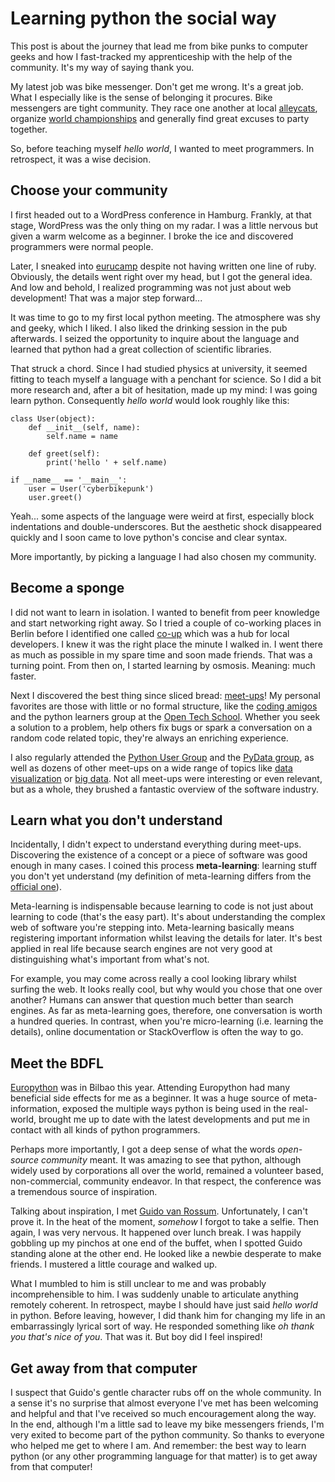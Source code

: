 # Learning python the social way

This post is about the journey that lead me from bike punks to computer geeks and how I fast-tracked my apprenticeship with the help of the community. It's my way of saying thank you. 

My latest job was bike messenger. Don't get me wrong. It's a great job. What  I especially like is the sense of belonging it procures. Bike messengers are tight community. They race one another at local [alleycats][alleycats], organize [world championships][cmwc] and generally find great excuses to party together. 

So, before teaching myself *hello world*, I wanted to meet programmers. In retrospect, it was a wise decision.

## Choose your community

I first headed out to a WordPress conference in Hamburg. Frankly, at that stage, WordPress was the only thing on my radar. I was a little nervous but given a warm welcome as a beginner. I broke the ice and discovered programmers were normal people.

Later, I sneaked into [eurucamp][eurucamp] despite not having written one line of ruby. Obviously, the details went right over my head, but I got the general idea. And low and behold, I realized programming was not just about web development! That was a major step forward...

It was time to go to my first local python meeting. The atmosphere was shy and geeky, which I liked. I also liked the drinking session in the pub afterwards. I seized the opportunity to inquire about the language and learned that python had a great collection of scientific libraries. 

That struck a chord. Since I had studied physics at university, it seemed fitting to teach myself a language with a penchant for science. So I did a bit more research and, after a bit of hesitation, made up my mind: I was going learn python. Consequently *hello world* would look roughly like this:

	class User(object):
		def __init__(self, name):
			self.name = name

		def greet(self):
			print('hello ' + self.name) 

	if __name__ == '__main__':
		user = User('cyberbikepunk')
		user.greet()

Yeah... some aspects of the language were weird at first, especially block indentations and double-underscores. But the aesthetic shock disappeared quickly and I soon came to love python's concise and clear syntax. 

More importantly, by picking a language I had also chosen my community.

## Become a sponge

I did not want to learn in isolation. I wanted to benefit from peer knowledge and start networking right away. So I tried a couple of co-working places in Berlin before I identified one called [co-up][co-up] which was a hub for local developers. I knew it was the right place the minute I walked in. I went there as much as possible in my spare time and soon made friends. That was a turning point. From then on, I started learning by osmosis. Meaning: much faster.

Next I discovered the best thing since sliced bread: [meet-ups][meetup]! My personal favorites are those with little or no formal structure, like the [coding amigos][amigos] and the python learners group at the [Open Tech School][ots]. Whether you seek a solution to a problem, help others fix bugs or spark a conversation on a random code related topic, they're always an enriching experience. 

I also regularly attended the [Python User Group][pub] and the [PyData group][pydata], as well as dozens of other meet-ups on a wide range of topics like [data visualization][viz] or [big data][big-data]. Not all meet-ups were interesting or even relevant, but as a whole, they brushed a fantastic overview of the software industry.

## Learn what you don't understand

Incidentally, I didn't expect to understand everything during meet-ups. Discovering the existence of a concept or a piece of software was good enough in many cases. I coined this process __meta-learning__: learning stuff you don't yet understand (my definition of meta-learning differs from the [official one][meta]).

Meta-learning is indispensable because learning to code is not just about learning to code (that's the easy part). It's about understanding the complex web of software you're stepping into. Meta-learning basically means registering important information whilst leaving the details for later. It's best applied in real life because search engines are not very good at distinguishing what's important from what's not. 

For example, you may come across really a cool looking library whilst surfing the web. It looks really cool, but why would you chose that one over another? Humans can answer that question much better than search engines. As far as meta-learning goes, therefore, one conversation is worth a hundred queries. In contrast, when you're micro-learning (i.e. learning the details), online documentation or StackOverflow is often the way to go. 

## Meet the BDFL

[Europython][europython] was in Bilbao this year. Attending Europython had many beneficial side effects for me as a beginner. It was a huge source of meta-information, exposed the multiple ways python is being used in the real-world, brought me up to date with the latest developments and put me in contact with all kinds of python programmers.

Perhaps more importantly, I got a deep sense of what the words *open-source community* meant. It was amazing to see that python, although widely used by corporations all over the world, remained a volunteer based, non-commercial, community endeavor. In that respect, the conference was a tremendous source of inspiration. 

Talking about inspiration, I met [Guido van Rossum][guido]. Unfortunately, I can't prove it. In the heat of the moment, *somehow* I forgot to take a selfie. Then again, I was very nervous. It happened over lunch break. I was happily gobbling up my pinchos at one end of the buffet, when I spotted Guido standing alone at the other end. He looked like a newbie desperate to make friends. I mustered a little courage and walked up. 

What I mumbled to him is still unclear to me and was probably incomprehensible to him. I was suddenly unable to articulate anything remotely coherent. In retrospect, maybe I should have just said *hello world* in python. Before leaving, however, I did thank him for changing my life in an embarrassingly lyrical sort of way. He responded something like *oh thank you that's nice of you*. That was it. But boy did I feel inspired!

## Get away from that computer

I suspect that Guido's gentle character rubs off on the whole community. In a sense it's no surprise that almost everyone I've met has been welcoming and helpful and that I've received so much encouragement along the way. In the end, although I'm a little sad to leave my bike messengers friends, I'm very exited to become part of the python community. So thanks to everyone who helped me get to where I am. And remember: the best way to learn python (or any other programming language for that matter) is to get away from that computer! 


[co-up]: http://co-up.de
[eurucamp]: http://eurucamp.org
[europython]: http://europython2015.org
[guido]: http://wikipedia/guido-van-rossum
[europython]: http:europython.org
[meetup]: http://meetup.com
[cmwc]: https://en.wikipedia.org/wiki/Cycle_Messenger_World_Championships
[alleycats]: https://en.wikipedia.org/wiki/Alleycat_race
[amigos]: http://codingamigos.com
[viz]: http://www.meetup.com/de/Data-Visualization-Berlin/
[big-data]: http://www.meetup.com/de/Big-Data-Developers-in-Berlin/
[ots]: http://www.meetup.com/de/opentechschool-berlin/
[pydata]: http://pydata.berlin
[pub]: http://www.meetup.com/de/Python-Users-Berlin-PUB/
[meta]: https://en.wikipedia.org/wiki/Meta_learning

